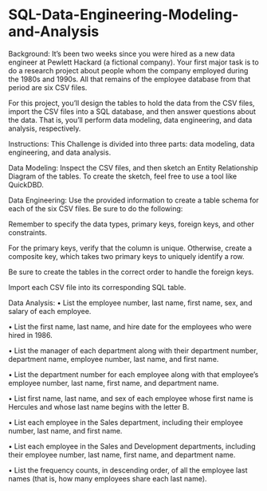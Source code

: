 ﻿# SQL-Data-Engineering-Modeling-and-Analysis

Background:
It’s been two weeks since you were hired as a new data engineer at Pewlett Hackard (a fictional company). Your first major task is to do a research project about people whom the company employed during the 1980s and 1990s. All that remains of the employee database from that period are six CSV files.

For this project, you’ll design the tables to hold the data from the CSV files, import the CSV files into a SQL database, and then answer questions about the data. That is, you’ll perform data modeling, data engineering, and data analysis, respectively.

Instructions:
This Challenge is divided into three parts: data modeling, data engineering, and data analysis.

Data Modeling:
Inspect the CSV files, and then sketch an Entity Relationship Diagram of the tables. To create the sketch, feel free to use a tool like QuickDBD.

Data Engineering:
Use the provided information to create a table schema for each of the six CSV files. Be sure to do the following:

Remember to specify the data types, primary keys, foreign keys, and other constraints.

For the primary keys, verify that the column is unique. Otherwise, create a composite key, which takes two primary keys to uniquely identify a row.

Be sure to create the tables in the correct order to handle the foreign keys.

Import each CSV file into its corresponding SQL table.

Data Analysis:
• List the employee number, last name, first name, sex, and salary of each employee.

• List the first name, last name, and hire date for the employees who were hired in 1986.

• List the manager of each department along with their department number, department name, employee number, last name, and first name.

• List the department number for each employee along with that employee’s employee number, last name, first name, and department name.

• List first name, last name, and sex of each employee whose first name is Hercules and whose last name begins with the letter B.

• List each employee in the Sales department, including their employee number, last name, and first name.

• List each employee in the Sales and Development departments, including their employee number, last name, first name, and department name.

• List the frequency counts, in descending order, of all the employee last names (that is, how many employees share each last name).
